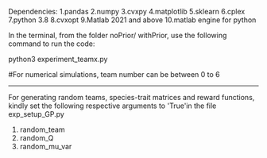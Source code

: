 Dependencies: 
1.pandas
2.numpy
3.cvxpy
4.matplotlib
5.sklearn
6.cplex
7.python 3.8
8.cvxopt
9.Matlab 2021 and above
10.matlab engine for python

In the terminal, from the folder noPrior/ withPrior, use the following command to run the code:

python3 experiment_teamx.py <team number>

#For numerical simulations, team number can be between 0 to 6 
    
----------------------------------------------------------
    
For generating random teams, species-trait matrices and reward functions, kindly set the following respective arguments to 'True'in the file exp_setup_GP.py
    
   1. random_team
   2. random_Q
   3. random_mu_var
    
    